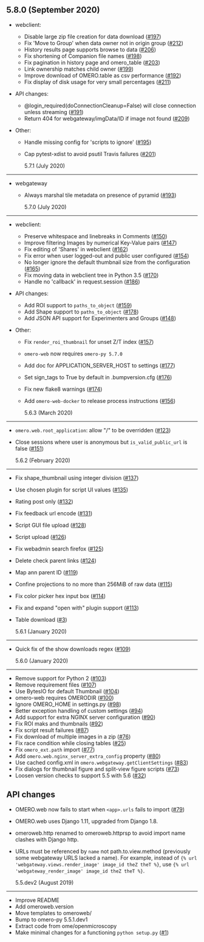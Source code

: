 ## 5.8.0 (September 2020)

- webclient:

  - Disable large zip file creation for data download ([#197](https://github.com/ome/omero-web/pull/197))
  - Fix 'Move to Group' when data owner not in origin group ([#212](https://github.com/ome/omero-web/pull/212))
  - History results page supports browse to data ([#206](https://github.com/ome/omero-web/pull/206))
  - Fix shortening of Companion file names ([#198](https://github.com/ome/omero-web/pull/198))
  - Fix pagination in history page and omero_table ([#203](https://github.com/ome/omero-web/pull/203))
  - Link ownership matches child owner ([#199](https://github.com/ome/omero-web/pull/199))
  - Improve download of OMERO.table as csv performance ([#192](https://github.com/ome/omero-web/pull/192))
  - Fix display of disk usage for very small percentages ([#211](https://github.com/ome/omero-web/pull/211))

- API changes:

  - @login_required(doConnectionCleanup=False) will close connection unless streaming ([#191](https://github.com/ome/omero-web/pull/191))
  - Return 404 for webgateway/imgData/ID if image not found ([#209](https://github.com/ome/omero-web/pull/209))

- Other:

  - Handle missing config for 'scripts to ignore' ([#195](https://github.com/ome/omero-web/pull/195))
  - Cap pytest-xdist to avoid psutil Travis failures ([#201](https://github.com/ome/omero-web/pull/201))

    5.7.1 (July 2020)

---

- webgateway

  - Always marshal tile metadata on presence of pyramid ([#193](https://github.com/ome/omero-web/pull/193))

    5.7.0 (July 2020)

---

- webclient:

  - Preserve whitespace and linebreaks in Comments ([#150](https://github.com/ome/omero-web/pull/150))
  - Improve filtering Images by numerical Key-Value pairs ([#147](https://github.com/ome/omero-web/pull/147))
  - Fix editing of 'Shares' in webclient ([#162](https://github.com/ome/omero-web/pull/162))
  - Fix error when user logged-out and public user configured ([#154](https://github.com/ome/omero-web/pull/154))
  - No longer ignore the default thumbnail size from the configuration ([#165](https://github.com/ome/omero-web/pull/165))
  - Fix moving data in webclient tree in Python 3.5 ([#170](https://github.com/ome/omero-web/pull/170))
  - Handle no 'callback' in request.session ([#186](https://github.com/ome/omero-web/pull/186))

- API changes:

  - Add ROI support to `paths_to_object` ([#159](https://github.com/ome/omero-web/pull/159))
  - Add Shape support to `paths_to_object` ([#178](https://github.com/ome/omero-web/pull/178))
  - Add JSON API support for Experimenters and Groups ([#148](https://github.com/ome/omero-web/pull/148))

- Other:

  - Fix `render_roi_thumbnail` for unset Z/T index ([#157](https://github.com/ome/omero-web/pull/157))
  - `omero-web` now requires `omero-py 5.7.0`
  - Add doc for APPLICATION_SERVER_HOST to settings ([#177](https://github.com/ome/omero-web/pull/177))
  - Set sign_tags to True by default in .bumpversion.cfg ([#176](https://github.com/ome/omero-web/pull/176))
  - Fix new flake8 warnings ([#174](https://github.com/ome/omero-web/pull/174))
  - Add `omero-web-docker` to release process instructions ([#156](https://github.com/ome/omero-web/pull/156))

    5.6.3 (March 2020)

---

- `omero.web.root_application`: allow "/" to be overridden ([#123](https://github.com/ome/omero-web/pull/123))
- Close sessions where user is anonymous but `is_valid_public_url` is false ([#151](https://github.com/ome/omero-web/pull/151))

  5.6.2 (February 2020)

---

- Fix shape_thumbnail using integer division ([#137](https://github.com/ome/omero-web/pull/137))
- Use chosen plugin for script UI values ([#135](https://github.com/ome/omero-web/pull/135))
- Rating post only ([#132](https://github.com/ome/omero-web/pull/132))
- Fix feedback url encode ([#131](https://github.com/ome/omero-web/pull/131))
- Script GUI file upload ([#128](https://github.com/ome/omero-web/pull/128))
- Script upload ([#126](https://github.com/ome/omero-web/pull/126))
- Fix webadmin search firefox ([#125](https://github.com/ome/omero-web/pull/125))
- Delete check parent links ([#124](https://github.com/ome/omero-web/pull/124))
- Map ann parent ID ([#119](https://github.com/ome/omero-web/pull/119))
- Confine projections to no more than 256MiB of raw data ([#115](https://github.com/ome/omero-web/pull/115))
- Fix color picker hex input box ([#114](https://github.com/ome/omero-web/pull/114))
- Fix and expand "open with" plugin support ([#113](https://github.com/ome/omero-web/pull/113))
- Table download ([#3](https://github.com/ome/omero-web/pull/3))

  5.6.1 (January 2020)

---

- Quick fix of the show downloads regex ([#109](https://github.com/ome/omero-web/pull/109))

  5.6.0 (January 2020)

---

- Remove support for Python 2 ([#103](https://github.com/ome/omero-web/pull/103))
- Remove requirement files ([#107](https://github.com/ome/omero-web/pull/107))
- Use BytesIO for default Thumbnail ([#104](https://github.com/ome/omero-web/pull/104))
- omero-web requires OMERODIR ([#100](https://github.com/ome/omero-web/pull/100))
- Ignore OMERO_HOME in settings.py ([#98](https://github.com/ome/omero-web/pull/98))
- Better exception handling of custom settings ([#94](https://github.com/ome/omero-web/pull/94))
- Add support for extra NGINX server configuration ([#90](https://github.com/ome/omero-web/pull/90))
- Fix ROI maks and thumbnails ([#92](https://github.com/ome/omero-web/pull/92))
- Fix script result failures ([#87](https://github.com/ome/omero-web/pull/87))
- Fix download of multiple images in a zip ([#76](https://github.com/ome/omero-web/pull/76))
- Fix race condition while closing tables ([#25](https://github.com/ome/omero-web/pull/25))
- Fix `omero_ext.path` import ([#77](https://github.com/ome/omero-web/pull/77))
- Add `omero.web.nginx_server_extra_config` property ([#80](https://github.com/ome/omero-web/pull/80))
- Use cached config.xml in `omero.webgateway.getClientSettings` ([#83](https://github.com/ome/omero-web/pull/83))
- Fix dialogs for thumbnail figure and split-view figure scripts ([#73](https://github.com/ome/omero-web/pull/73))
- Loosen version checks to support 5.5 with 5.6 ([#32](https://github.com/ome/omero-web/pull/32))

## API changes

- OMERO.web now fails to start when `<app>.urls` fails to import ([#79](https://github.com/ome/omero-web/pull/79))
- OMERO.web uses Django 1.11, upgraded from Django 1.8.
- omeroweb.http renamed to omeroweb.httprsp to avoid import name
  clashes with Django http.
- URLs must be referenced by `name` not path.to.view.method (previously
  some webgateway URLS lacked a name). For example, instead of
  `{% url 'webgateway.views.render_image' image_id theZ theT %}`, use
  `{% url 'webgateway_render_image' image_id theZ theT %}`.

  5.5.dev2 (August 2019)

---

- Improve README
- Add omeroweb.version
- Move templates to omeroweb/
- Bump to omero-py 5.5.1.dev1
- Extract code from ome/openmicroscopy
- Make minimal changes for a functioning `python setup.py` ([#1](https://github.com/ome/omero-web/pull/1))
